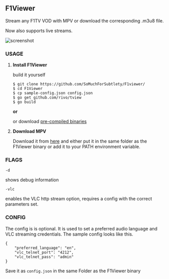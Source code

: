 ## F1Viewer

Stream any F1TV VOD with MPV or download the corresponding .m3u8 file. 

Now also supports live streams.

![screenshot](https://i.imgur.com/K8yCkib.png)
 
### USAGE

 1. **Install F1Viewer** 

	build it yourself
	
	    $ git clone https://github.com/SoMuchForSubtlety/F1viewer/
	    $ cd F1Viewer
	    $ cp sample-config.json config.json
	    $ go get github.com/rivo/tview
	    $ go build

	    
	**or**
    
	or download [pre-compiled binaries](https://github.com/SoMuchForSubtlety/F1viewer/releases/)


 2. **Download MPV**

	Download it from [here](https://mpv.io/installation/) and either put it in the same folder as the  F1Viewer binary or add it to your PATH environment variable.

### FLAGS

    -d
shows debug information

    -vlc
enables the VLC http stream option, requires a config with the correct parameters set.

### CONFIG
The config is is optional. It is used to set a preferred audio language and VLC streaming credentials.
The sample config looks like this.

    {
        "preferred_language": "en",
        "vlc_telnet_port": "4212",
        "vlc_telnet_pass": "admin"
    }
Save it as `config.json` in the same Folder as the F1Viewer binary 
